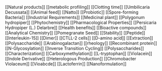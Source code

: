 [[Natural products]]
[[metabolic profiling]]
[[Clotting time]]
[[Umbilicaria Decussata]]
[[Animal feed]]
[[Natto]]
[[Probiotic]]
[[Spore-forming Bacteria]]
[[Industrial Requirements]]
[[Medicinal plant]]
[[Polygonum hydropiper]]
[[Phytochemistry]]
[[Pharmacological Properties]]
[[Persicaria Hydropiper (L.) Delarbre]]
[[Health benefits]]
[[Bioactive compounds]]
[[Analytical Chemistry]]
[[Pomegranate Seed]]
[[Stability]]
[[Peptide]]
[[Interleukin-15]]
[[Dimer]]
[[CTLL-2 cells]]
[[D-amino acid]]
[[Extraction]]
[[Polysaccharide]]
[[Arabinogalactan]]
[[rheology]]
[[Recombinant protein]]
[[N-Glycosylation]]
[[Inverse Transition Cycling]]
[[Polysaccharides]]
[[Characterization]]
[[Carboxymethylation]]
[[L-tryptophan]]
[[Violacein]]
[[Indole Derivative]]
[[Heterologous Production]]
[[Chromobacter Violaceum]]
[[Vioabcde]]
[[Lactoferrin]]
[[Nanoformulation]]
